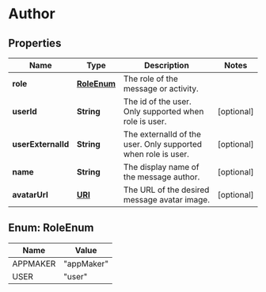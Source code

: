 

# Author

## Properties

Name | Type | Description | Notes
------------ | ------------- | ------------- | -------------
**role** | [**RoleEnum**](#RoleEnum) | The role of the message or activity. | 
**userId** | **String** | The id of the user. Only supported when role is user. |  [optional]
**userExternalId** | **String** | The externalId of the user. Only supported when role is user. |  [optional]
**name** | **String** | The display name of the message author. |  [optional]
**avatarUrl** | [**URI**](URI.md) | The URL of the desired message avatar image. |  [optional]



## Enum: RoleEnum

Name | Value
---- | -----
APPMAKER | &quot;appMaker&quot;
USER | &quot;user&quot;



